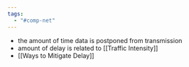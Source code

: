 ```yaml
---
tags:
  - "#comp-net"
---
```

- the amount of time data is postponed from transmission
- amount of delay is related to [[Traffic Intensity]]
- [[Ways to Mitigate Delay]]